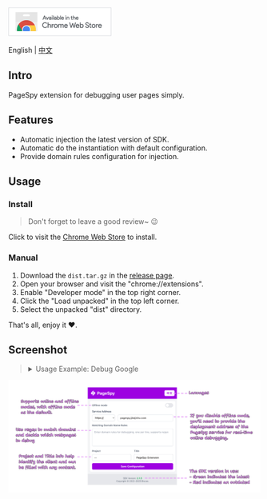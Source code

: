 [![Chrome Web Store](./webstore.png)](https://chromewebstore.google.com/detail/pagespy/kpfigmbgeedkgnjnlpilghiffepahlmk)

English | [中文](./README_ZH.md)

## Intro

PageSpy extension for debugging user pages simply.

## Features

- Automatic injection the latest version of SDK.
- Automatic do the instantiation with default configuration.
- Provide domain rules configuration for injection.

## Usage

### Install

> Don't forget to leave a good review~ 😉

Click to visit the [Chrome Web Store](https://chromewebstore.google.com/detail/pagespy/kpfigmbgeedkgnjnlpilghiffepahlmk) to install.

### Manual

1. Download the `dist.tar.gz` in the [release page](https://github.com/HuolalaTech/page-spy-extension/releases).
2. Open your browser and visit the "chrome://extensions".
3. Enable "Developer mode" in the top right corner.
4. Click the "Load unpacked" in the top left corner.
5. Select the unpacked "dist" directory.

That's all, enjoy it ❤️.

## Screenshot

<blockquote>
  <details>
    <summary>Usage Example: Debug Google</summary>
    <img src="./.github/assets/debug-google.png" />
  </details>
</blockquote>

<img src="./.github/assets/extension-en.png" />
